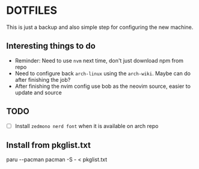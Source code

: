 # DOTFILES

This is just a backup and also simple step for configuring the new machine.

## Interesting things to do

- Reminder: Need to use `nvm` next time, don't just download npm from repo
- Need to configure back `arch-linux` using the `arch-wiki`. Maybe can do after
  finishing the job?
- After finishing the nvim config use bob as the neovim source, easier to update
  and source

## TODO

- [ ] Install `zedmono nerd font` when it is available on arch repo

## Install from pkglist.txt

paru --pacman pacman -S - < pkglist.txt
